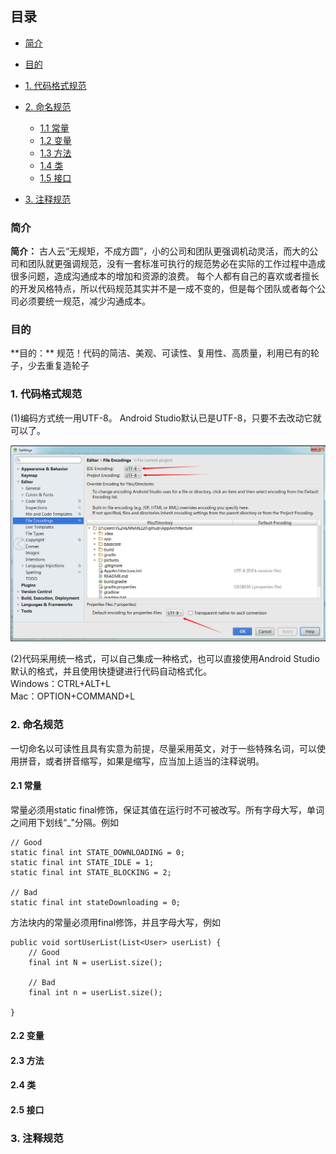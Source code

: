 ## 目录

+ [简介](#0)
+ [目的](#00)
+ [1. 代码格式规范](#1)
+ [2. 命名规范](#2)
  * [1.1 常量](#2.1)
  * [1.2 变量](#2.2)
  * [1.3 方法](#2.3)
  * [1.4 类](#2.4)
  * [1.5 接口](#2.5)

+ [3. 注释规范](#3)


<h3 id="0"> 简介 </h3>

**简介：** 古人云“无规矩，不成方圆”，小的公司和团队更强调机动灵活，而大的公司和团队就更强调规范，没有一套标准可执行的规范势必在实际的工作过程中造成很多问题，造成沟通成本的增加和资源的浪费。
每个人都有自己的喜欢或者擅长的开发风格特点，所以代码规范其实并不是一成不变的，但是每个团队或者每个公司必须要统一规范，减少沟通成本。

<h3 id="00"> 目的 </h3>
**目的：** 规范！代码的简洁、美观、可读性、复用性、高质量，利用已有的轮子，少去重复造轮子


<h3 id="1"> 1. 代码格式规范 </h3>

(1)编码方式统一用UTF-8。 Android Studio默认已是UTF-8，只要不去改动它就可以了。

![编码方式](pictures/pic1.png)

(2)代码采用统一格式，可以自己集成一种格式，也可以直接使用Android Studio默认的格式，并且使用快捷键进行代码自动格式化。       
Windows：CTRL+ALT+L            
Mac：OPTION+COMMAND+L                 

<h3 id="2"> 2. 命名规范 </h3>

一切命名以可读性且具有实意为前提，尽量采用英文，对于一些特殊名词，可以使用拼音，或者拼音缩写，如果是缩写，应当加上适当的注释说明。
 
<h4 id="2.1"> 2.1 常量 </h4> 

常量必须用static final修饰，保证其值在运行时不可被改写。所有字母大写，单词之间用下划线“_"分隔。例如

```
// Good
static final int STATE_DOWNLOADING = 0;
static final int STATE_IDLE = 1;
static final int STATE_BLOCKING = 2;
 
// Bad
static final int stateDownloading = 0;
```

方法块内的常量必须用final修饰，并且字母大写，例如

```
public void sortUserList(List<User> userList) {
    // Good
    final int N = userList.size();
 
    // Bad
    final int n = userList.size();

}
```

<h4 id="2.2"> 2.2 变量 </h4> 

<h4 id="2.3"> 2.3 方法 </h4> 

<h4 id="2.4"> 2.4 类 </h4> 

<h4 id="2.5"> 2.5 接口 </h4> 




<h3 id="3"> 3. 注释规范 </h3>
